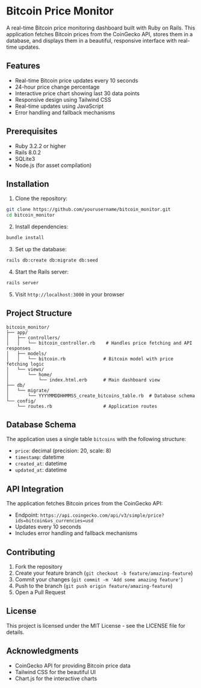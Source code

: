 # Bitcoin Price Monitor

A real-time Bitcoin price monitoring dashboard built with Ruby on Rails. This application fetches Bitcoin prices from the CoinGecko API, stores them in a database, and displays them in a beautiful, responsive interface with real-time updates.

## Features

- Real-time Bitcoin price updates every 10 seconds
- 24-hour price change percentage
- Interactive price chart showing last 30 data points
- Responsive design using Tailwind CSS
- Real-time updates using JavaScript
- Error handling and fallback mechanisms

## Prerequisites

- Ruby 3.2.2 or higher
- Rails 8.0.2
- SQLite3
- Node.js (for asset compilation)

## Installation

1. Clone the repository:
```bash
git clone https://github.com/yourusername/bitcoin_monitor.git
cd bitcoin_monitor
```

2. Install dependencies:
```bash
bundle install
```

3. Set up the database:
```bash
rails db:create db:migrate db:seed
```

4. Start the Rails server:
```bash
rails server
```

5. Visit `http://localhost:3000` in your browser

## Project Structure

```
bitcoin_monitor/
├── app/
│   ├── controllers/
│   │   └── bitcoin_controller.rb    # Handles price fetching and API responses
│   ├── models/
│   │   └── bitcoin.rb              # Bitcoin model with price fetching logic
│   └── views/
│       └── home/
│           └── index.html.erb      # Main dashboard view
├── db/
│   └── migrate/
│       └── YYYYMMDDHHMMSS_create_bitcoins_table.rb  # Database schema
└── config/
    └── routes.rb                   # Application routes
```

## Database Schema

The application uses a single table `bitcoins` with the following structure:
- `price`: decimal (precision: 20, scale: 8)
- `timestamp`: datetime
- `created_at`: datetime
- `updated_at`: datetime

## API Integration

The application fetches Bitcoin prices from the CoinGecko API:
- Endpoint: `https://api.coingecko.com/api/v3/simple/price?ids=bitcoin&vs_currencies=usd`
- Updates every 10 seconds
- Includes error handling and fallback mechanisms

## Contributing

1. Fork the repository
2. Create your feature branch (`git checkout -b feature/amazing-feature`)
3. Commit your changes (`git commit -m 'Add some amazing feature'`)
4. Push to the branch (`git push origin feature/amazing-feature`)
5. Open a Pull Request

## License

This project is licensed under the MIT License - see the LICENSE file for details.

## Acknowledgments

- CoinGecko API for providing Bitcoin price data
- Tailwind CSS for the beautiful UI
- Chart.js for the interactive charts
